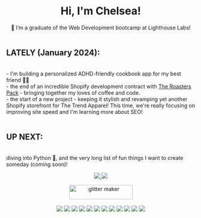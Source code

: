<h1 align='center'>Hi, I'm Chelsea!</h1>


<p align='center'>
 🌱 I’m a graduate of the Web Development bootcamp at Lighthouse Labs!<br>
 <br>
 <h2>LATELY (January 2024):</h2><br>
 - I'm building a personalized ADHD-friendly cookbook app for my best friend 🍳📘<br>
 - the end of an incredible Shopify development contract with <a href="https://theroasterspack.com/">The Roasters Pack</a> - bringing together my loves of coffee and code.<br> 
 - the start of a new project - keeping it stylish and revamping yet another Shopify storefront for The Trend Apparel! This time, we're really focusing on improving site speed and I'm learning more about SEO!<br>
 <br>
 <h2>UP NEXT:</h2><br> diving into Python 🐍, and the very long list of fun things I want to create someday (coming soon)!
  
<p align='center'>
  <a href="https://www.linkedin.com/in/chelseadwarika/">
    <img src="https://img.shields.io/badge/linkedin-%230077B5.svg?&style=for-the-badge&logo=linkedin&logoColor=white" />
    
   <a href="https://discordapp.com/users/chelseakdwarika#2823">
    <img src="https://img.shields.io/badge/Discord-7289DA?style=for-the-badge&logo=discord&logoColor=white" />
     
     
<p align='center'>
<a href="https://chelseakdwarika.github.io/resume/"><img src="https://i.picasion.com/gl/92/gUUg.gif" width="169" height="38" border="0" alt="glitter maker" /></a><br /><a href="https://picasion.com/gl/gUUg/"></a>
 <br>

<img src="https://img.shields.io/badge/JavaScript-F7DF1E?style=for-the-badge&logo=javascript&logoColor=black"/>
<img src="https://img.shields.io/badge/Node.js-43853D?style=for-the-badge&logo=node.js&logoColor=white" />
<img src="https://img.shields.io/badge/Ruby-CC342D?style=for-the-badge&logo=ruby&logoColor=white" />
<img src="https://img.shields.io/badge/PostgreSQL-316192?style=for-the-badge&logo=postgresql&logoColor=white" />
<img src="https://img.shields.io/badge/HTML-239120?style=for-the-badge&logo=html5&logoColor=white" />
<img src="https://img.shields.io/badge/CSS-239120?&style=for-the-badge&logo=css3&logoColor=white" />
  <img src="https://img.shields.io/badge/jQuery-0769AD?style=for-the-badge&logo=jquery&logoColor=white" />
  <img src="https://img.shields.io/badge/React-20232A?style=for-the-badge&logo=react&logoColor=61DAFB" />
  <img src="https://img.shields.io/badge/Jest-323330?style=for-the-badge&logo=Jest&logoColor=white" />
  <img src="https://img.shields.io/badge/mocha.js-323330?style=for-the-badge&logo=mocha&logoColor=Brown" />
  <img src="https://img.shields.io/badge/chai.js-323330?style=for-the-badge&logo=chai&logoColor=red" />
  <img src="https://img.shields.io/badge/Express.js-404D59?style=for-the-badge" />
